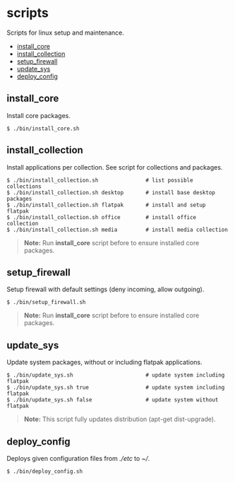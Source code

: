 # scripts

Scripts for linux setup and maintenance.

- [install_core](#install_core)
- [install_collection](#install_collection)
- [setup_firewall](#setup_firewall)
- [update_sys](#update_sys)
- [deploy_config](#deploy_config)

## install_core

Install core packages.

    $ ./bin/install_core.sh

## install_collection

Install applications per collection.
See script for collections and packages.

    $ ./bin/install_collection.sh               # list possible collections
    $ ./bin/install_collection.sh desktop       # install base desktop packages
    $ ./bin/install_collection.sh flatpak       # install and setup flatpak
    $ ./bin/install_collection.sh office        # install office collection
    $ ./bin/install_collection.sh media         # install media collection

> **Note:** Run **install_core** script before to ensure installed core packages.

## setup_firewall

Setup firewall with default settings (deny incoming, allow outgoing).

    $ ./bin/setup_firewall.sh

> **Note:** Run **install_core** script before to ensure installed core packages.

## update_sys

Update system packages, without or including flatpak applications.

    $ ./bin/update_sys.sh                       # update system including flatpak
    $ ./bin/update_sys.sh true                  # update system including flatpak
    $ ./bin/update_sys.sh false                 # update system without flatpak

> **Note:** This script fully updates distribution (apt-get dist-upgrade).

## deploy_config

Deploys given configuration files from *./etc* to *~/*.

    $ ./bin/deploy_config.sh
